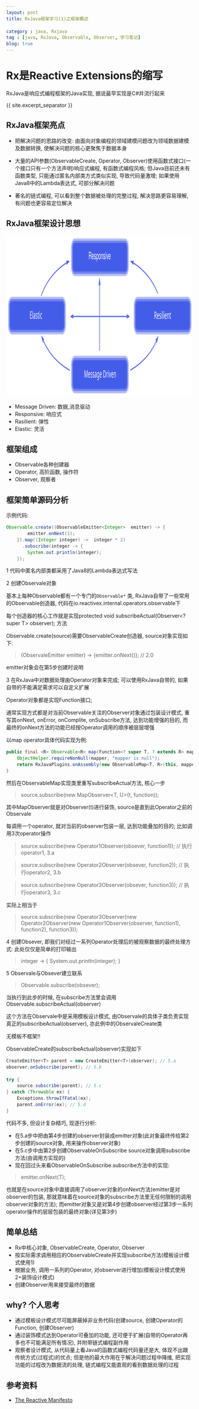 ```yaml
---
layout: post
title: RxJava框架学习(1)之框架概述

category : java, Rxjava
tag : [java, RxJava, Observable, Observer, 学习笔记]
blog: true
---
```


# Rx是Reactive Extensions的缩写
RxJava是响应式编程框架的Java实现, 据说最早实现是C#并流行起来

{{ site.excerpt_separator }}

## RxJava框架亮点
* 把解决问题的思路的改变: 由面向对象编程的领域建模问题改为领域数据建模及数据转换, 使解决问题的核心更聚焦于数据本身

* 大量的API参数(ObservableCreate, Operator, Observer)使用函数式接口(一个接口只有一个方法声明)响应式编程, 有函数式编程风格; 但Java目前还未有函数类型, 只能通过匿名内部类方式类似实现, 导致代码量激增; 如果使用Java8中的Lambda表达式, 可部分解决问题 

* 著名的链式编程, 可以看到整个数据被处理的完整过程, 解决思路更容易理解, 有问题也更容易定位解决

## RxJava框架设计思想
<img src="/assets/images/rxjava/reactive-traits.svg" width="800" height="435" alt="RxJava设计思想" />

* Message Driven: 数据,消息驱动
* Responsive: 响应式
* Rasilient: 弹性
* Elastic: 灵活


## 框架组成
* Observable各种创建器
* Operator, 高阶函数, 操作符
* Observer, 观察者

## 框架简单源码分析

示例代码: 

```java
Observable.create((ObservableEmitter<Integer>  emitter) -> {
        emitter.onNext(1);
    }).map((Integer integer) ->  integer * 2)
      .subscribe(integer -> {
        System.out.println(integer);
    });
```

1 代码中匿名内部类都采用了Java8的Lambda表达式写法

2 创建Observale对象

基本上每种Observable都有一个专门的`Observable*` 类, RxJava自带了一些常用的Observable创造器, 代码在io.reactivex.internal.operators.observable下

每个创造器的核心工作就是实现protected void subscribeActual(Observer<? super T> observer); 方法

Observable.create(source)需要ObservableCreate创造器, source对象实现如下:

> (ObservaleEmitter<Integer> emitter) -> {emitter.onNext()}; // 2.0

emitter对象会在第5步创建时说明

3 在RxJava中对数据处理由Operator对象来完成; 可以使用RxJava自带的, 如果自带的不能满足需求可以自定义扩展

Operator对象都是实现Function接口; 

通常实现方式都是对当前Observable关注的Observer对象通过包装设计模式, 重写其onNext, onError, onComplite, onSubscribe方法, 达到功能增强的目的,
而最终的onNext方法的功能已经按Operator调用的顺序被层层增强

以map operator具体代码实现为例:

```java
public final <R> Observable<R> map(Function<? super T, ? extends R> mapper) {
    ObjectHelper.requireNonNull(mapper, "mapper is null");
    return RxJavaPlugins.onAssembly(new ObservableMap<T, R>(this, mapper));
}
```

然后在ObservableMap实现类里重写subscribeActual方法, 核心一步
> source.subscribe(new MapObserver<T, U>(t, function));

其中MapObserver就是对Observer(t)进行装饰, source是直到此Operator之前的Observale

每调用一个operator, 就对当前的observer包装一层, 达到功能叠加的目的; 比如调用3次operator操作

> source.subscribe(new Operator1Observer(obsever, function1));   // 执行operator1, 3.a

> source.subscribe(new Operator2Observer(obsever, function2));   // 执行operator2, 3.b

> source.subscribe(new Operator3Observer(obsever, function3));   // 执行operator3, 3.c

实际上相当于
> source.subscribe(new Operator3Observer(new Operator2Observer(new Operator1Observer(observer, function1), function2), function3));

4 创建Obsever, 即我们对经过一系列Operator处理后的被观察数据的最终处理方式:
此处仅仅是简单的打印输出

> integer -> { System.out.println(integer); }

5 Observale与Obsever建立联系

> Observable.subscribe(obsever);

当执行到此步的时候, 在subscribe方法里会调用Observable.subscribeActual(observer)

这个方法在Observale中是采用模板设计模式, 由Observale的具体子类负责实现真正的subscribeActual(observer), 亦此例中的ObservaleCreate类

无模板不框架!!

ObservableCreate的subscribeActual(observer)实现如下

``` java
CreateEmitter<T> parent = new CreateEmitter<T>(observer); // 5.a
observer.onSubscribe(parent); // 5.b

try {   
    source.subscribe(parent); // 5.c
} catch (Throwable ex) {
    Exceptions.throwIfFatal(ex);
    parent.onError(ex); // 5.d
}       
```

代码不多, 但设计复杂精巧, 现逐行分析:

  * 在5.a步中把由第4步创建的observer封装成emitter对象(此对象最终传给第2步创建的source对象, 用来操作observer对象)
  * 在5.c步中由第2步创建ObservableOnSubscribe source对象调用subscribe方法(由调用方实现的)
  * 现在回过头来看ObservableOnSubscribe.subscribe方法中的实现:

> emitter.onNext(T);

 也就是在source对象中直接调用了observer对象的onNext方法(emitter是对observer的包装, 那就意味着在source对象的subscribe方法里无任何限制的调用observer对象的方法); 
 而emitter对象又是对第4步创建observer经过第3步一系列operator操作的层层包装的最终对象(详见第3步) 

## 简单总结
* Rx中核心对象, ObservableCreate, Operator, Observer
* 按实际需求调用相应的ObservableCreate并实现subscribe方法(模板设计模式使用1)
* 根据业务, 调用一系列的Operator, 对observer进行增加(模板设计模式使用2+装饰设计模式)
* 创建Observer用来接受最终的数据

## why? 个人思考
* 通过模板设计模式尽可能屏蔽掉非业务代码(创建source, 创建Operator的Function, 创建Observer)
* 通过装饰模式达到Operator可叠加的功能, 还可便于扩展(自带的Operator再多也不可能满足所有情况), 并附带链式编程副作用
* 观察者设计模式, 从代码量上看Java的函数式编程代码量还是大, 体现不出跟传统方式(过程式)的优点; 但是他的最大作用在于解决问题过程中降维, 把实现功能的过程改为数据流的处理, 链式编程又能直观的看到数据处理的过程

## 参考资料
* [The Reactive Manifesto](http://www.reactivemanifesto.org)

